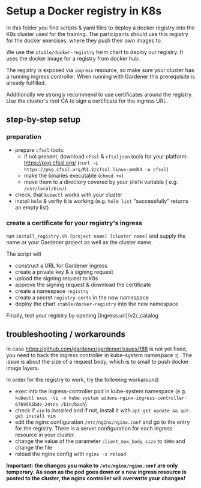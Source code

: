 # Setup a Docker registry in K8s

In this folder you find scripts & yaml files to deploy a docker registry into the K8s cluster used for the training.
The participants should use this registry for the docker exercises, where they push their own images to.

We use the `stable/docker-registry` helm chart to deploy our registry. It uses the docker image for a registry from docker hub.

The registry is exposed via `ingress` resource, so make sure your cluster has a running ingress controller. When running with Gardener this prerequisite is already fulfilled.  

Additionally we strongly recommend to use certificates around the registry. Use the cluster's root CA to sign a certificate for the ingress URL.

## step-by-step setup

### preparation
* prepare `cfssl` tools:
  * if not present, download `cfssl` & `cfssljson` tools for your platform: https://pkg.cfssl.org/ (`curl -L https://pkg.cfssl.org/R1.2/cfssl_linux-amd64 -o cfssl`)
  * make the binaries executable (`chmod +x`)
  * move them to a directory covered by your `$PATH` variable ( e.g. `/usr/local/bin/`).
* check, that `kubectl` works with your cluster
* install `helm` & verfiy it is working (e.g. `helm list` "successfully" returns an empty list)

### create a certificate for your registry's ingress
run `install_registry.sh [project name] [cluster name]` and supply the name or your Gardener project as well as the cluster name.

The script will
  * construct a URL for Gardener ingress
  * create a private key & a signing request
  * upload the signing request to k8s
  * approve the signing request & download the certificate
  * create a namespace `registry`
  * create a secret `registry-certs` in the new namespace
  * deploy the chart `stable/docker-registry` into the new namespace

Finally, test your registry by opening [ingress.url]/v2/_catalog

## troubleshooting / workarounds

In case https://github.com/gardener/gardener/issues/188 is not yet fixed, you need to hack the ingress controller in kube-system namespace :( . The issue is about the size of a request body, which is to small to push docker image layers.

In order for the registry to work, try the following workaround:
 *   exec into the ingress-controller pod in kube-system namespace (e.g.  `kubectl exec -ti -n kube-system addons-nginx-ingress-controller-67b9555bdc-24tns /bin/bash`)
 * check if `vim` is installed and if not, install it with `apt-get update && apt-get install vim`
 * edit the nginx configuration `/etc/nginx/nginx.conf` and go to the entry for the registry. There is a server configuration for each ingress resource in your cluster.
 * change the value of the parameter `client_max_body_size` to `400m` and change the file
 * reload the nginx config with `nginx -s reload`

**Important: the changes you make to `/etc/nginx/nginx.conf` are only temporary. As soon as the pod goes down or a new ingress resource is posted to the cluster, the nginx controller will overwrite your changes!**
